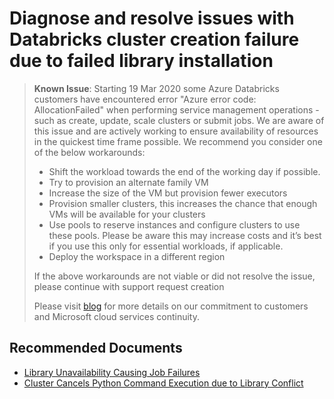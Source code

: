 <properties
	pageTitle="Diagnose and resolve issues with Databricks cluster creation failure due to failed library installation"
	description="Diagnose and resolve issues with Databricks cluster creation failure due to failed library installation"
	service="microsoft.databricks"
	resource="workspaces"
	authors="deeptivu"
	ms.author="deeptivu"
	displayOrder="15"
	selfHelpType="generic"
	supportTopicIds="32677679"
	resourceTags=""
	productPesIds="16432"
	cloudEnvironments="public"
	articleId="b508ffff-e283-4073-ad31-0d3aeff428bd"
	ownershipId="AzureData_AzureDatabricks"
/>

# Diagnose and resolve issues with Databricks cluster creation failure due to failed library installation

> **Known Issue**: Starting 19 Mar 2020 some Azure Databricks customers have encountered error "Azure error code: AllocationFailed" when performing service management operations - such as create, update, scale clusters or submit jobs. We are aware of this issue and are actively working to ensure availability of resources in the quickest time frame possible. We recommend you consider one of the below workarounds:
>
> * Shift the workload towards the end of the working day if possible.
> * Try to provision an alternate family VM
> * Increase the size of the VM but provision fewer executors
> * Provision smaller clusters, this increases the chance that enough VMs will be available for your clusters
> * Use pools to reserve instances and configure clusters to use these pools. Please be aware this may increase costs and it’s best if you use this only for essential workloads, if applicable.
> * Deploy the workspace in a different region
>
> If the above workarounds are not viable or did not resolve the issue, please continue with support request creation
>
> Please visit [blog](https://azure.microsoft.com/blog/our-commitment-to-customers-and-microsoft-cloud-services-continuity/) for more details on our commitment to customers and Microsoft cloud services continuity.


## **Recommended Documents**

* [Library Unavailability Causing Job Failures](https://kb.azuredatabricks.net/libraries/library-install-latency.html#problem-library-unavailability-causing-job-failures)
* [Cluster Cancels Python Command Execution due to Library Conflict](https://kb.azuredatabricks.net/python/python-command-cancelled.html#problem-cluster-cancels-python-command-execution-due-to-library-conflict)
